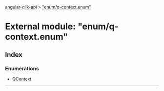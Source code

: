 [angular-qlik-api](../README.md) > ["enum/q-context.enum"](../modules/_enum_q_context_enum_.md)

# External module: "enum/q-context.enum"

## Index

### Enumerations

* [QContext](../enums/_enum_q_context_enum_.qcontext.md)

---

